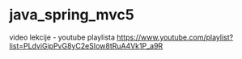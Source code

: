 # java_spring_mvc5

video lekcije - youtube playlista 
https://www.youtube.com/playlist?list=PLdviGipPvG8yC2eSIow8tRuA4Vk1P_a9R
